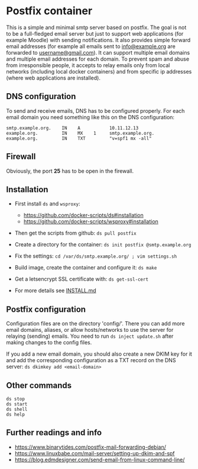 # Postfix container

This is a simple and minimal smtp server based on postfix.  The goal
is not to be a full-fledged email server but just to support web
applications (for example Moodle) with sending notifications.  It also
provides simple forward email addresses (for example all emails sent
to info@example.org are forwarded to username@gmail.com). It can
support multiple email domains and multiple email addresses for each
domain.  To prevent spam and abuse from irresponsible people, it
accepts to relay emails only from local networks (including local
docker containers) and from specific ip addresses (where web
applications are installed).


## DNS configuration

To send and receive emails, DNS has to be configured properly. For
each email domain you need something like this on the DNS
configuration:
```
smtp.example.org.    IN    A           10.11.12.13
example.org.         IN    MX    1     smtp.example.org.
example.org.         IN    TXT         "v=spf1 mx -all"
```


## Firewall

Obviously, the port **25** has to be open in the firewall.


## Installation

  - First install `ds` and `wsproxy`:
      + https://github.com/docker-scripts/ds#installation
      + https://github.com/docker-scripts/wsproxy#installation

  - Then get the scripts from github: `ds pull postfix`

  - Create a directory for the container: `ds init postfix @smtp.example.org`

  - Fix the settings: `cd /var/ds/smtp.example.org/ ; vim settings.sh`

  - Build image, create the container and configure it: `ds make`

  - Get a letsencrypt SSL certificate with: `ds get-ssl-cert`

  - For more details see [INSTALL.md](INSTALL.md)


## Postfix configuration

Configuration files are on the directory 'config/'. There you can add
more email domains, aliases, or allow hosts/networks to use the server
for relaying (sending) emails. You need to run `ds inject update.sh`
after making changes to the config files.

If you add a new email domain, you should also create a new DKIM key
for it and add the corresponding configuration as a TXT record on the
DNS server: `ds dkimkey add <email-domain>`

## Other commands

```
ds stop
ds start
ds shell
ds help
```


## Further readings and info

- https://www.binarytides.com/postfix-mail-forwarding-debian/
- https://www.linuxbabe.com/mail-server/setting-up-dkim-and-spf
- https://blog.edmdesigner.com/send-email-from-linux-command-line/
